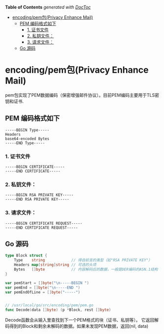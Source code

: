 <!-- START doctoc generated TOC please keep comment here to allow auto update -->
<!-- DON'T EDIT THIS SECTION, INSTEAD RE-RUN doctoc TO UPDATE -->
**Table of Contents**  *generated with [DocToc](https://github.com/thlorenz/doctoc)*

- [encoding/pem包(Privacy Enhance Mail)](#encodingpem%E5%8C%85privacy-enhance-mail)
  - [PEM 编码格式如下](#pem-%E7%BC%96%E7%A0%81%E6%A0%BC%E5%BC%8F%E5%A6%82%E4%B8%8B)
    - [1. 证书文件](#1-%E8%AF%81%E4%B9%A6%E6%96%87%E4%BB%B6)
    - [2. 私钥文件：](#2-%E7%A7%81%E9%92%A5%E6%96%87%E4%BB%B6)
    - [3. 请求文件：](#3-%E8%AF%B7%E6%B1%82%E6%96%87%E4%BB%B6)
  - [Go 源码](#go-%E6%BA%90%E7%A0%81)

<!-- END doctoc generated TOC please keep comment here to allow auto update -->

# encoding/pem包(Privacy Enhance Mail)

pem包实现了PEM数据编码（保密增强邮件协议）。目前PEM编码主要用于TLS密钥和证书.


## PEM 编码格式如下
```text
-----BEGIN Type-----
Headers
base64-encoded Bytes
-----END Type-----
```

### 1. 证书文件
```text
-----BEGIN CERTIFICATE-----
-----END CERTIFICATE-----
```

### 2. 私钥文件：
```text
-----BEGIN RSA PRIVATE KEY-----
-----END RSA PRIVATE KEY-----
```

### 3. 请求文件：

```text
-----BEGIN CERTIFICATE REQUEST-----
-----END CERTIFICATE REQUEST----- 
```


##  Go 源码

```go
type Block struct {
    Type    string            // 得自前言的类型（如"RSA PRIVATE KEY"）
    Headers map[string]string // 可选的头项
    Bytes   []byte            // 内容解码后的数据，一般是DER编码的ASN.1结构
}
```

```go
var pemStart = []byte("\n-----BEGIN ")
var pemEnd = []byte("\n-----END ")
var pemEndOfLine = []byte("-----")


// /usr/local/go/src/encoding/pem/pem.go
func Decode(data []byte) (p *Block, rest []byte)
```
Decode函数会从输入里查找到下一个PEM格式的块（证书、私钥等）。
它返回解码得到的Block和剩余未解码的数据。如果未发现PEM数据，返回(nil, data)


